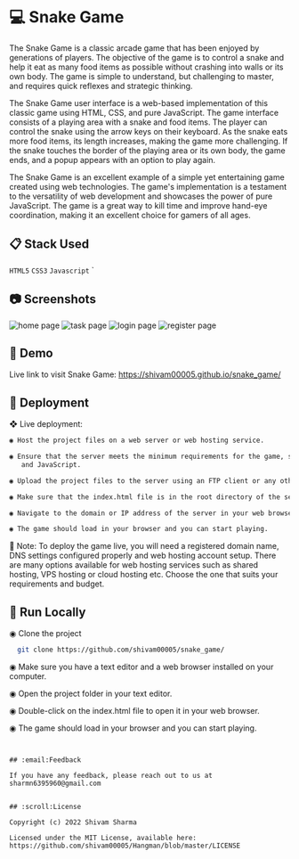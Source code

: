 
# :computer: Snake Game

The Snake Game is a classic arcade game that has been enjoyed by generations of players. The objective of the game is to control a snake and help it eat as many food items as possible without crashing into walls or its own body. The game is simple to understand, but challenging to master, and requires quick reflexes and strategic thinking.

The Snake Game user interface is a web-based implementation of this classic game using HTML, CSS, and pure JavaScript. The game interface consists of a playing area with a snake and food items. The player can control the snake using the arrow keys on their keyboard. As the snake eats more food items, its length increases, making the game more challenging. If the snake touches the border of the playing area or its own body, the game ends, and a popup appears with an option to play again.

The Snake Game is an excellent example of a simple yet entertaining game created using web technologies. The game's implementation is a testament to the versatility of web development and showcases the power of pure JavaScript. The game is a great way to kill time and improve hand-eye coordination, making it an excellent choice for gamers of all ages.

## :clipboard: Stack Used

` HTML5 `
` CSS3 `
` Javascript `
`



## :camera: Screenshots

<img src="https://raw.githubusercontent.com/shivam00005/ToDo.github.io/master/screenshots/home.png" alt="home page">

<img src="https://raw.githubusercontent.com/shivam00005/ToDo.github.io/master/screenshots/added-task.png" alt="task page" >

<img src="https://raw.githubusercontent.com/shivam00005/ToDo.github.io/master/screenshots/login.png" alt="login page" >

<img src="https://raw.githubusercontent.com/shivam00005/ToDo.github.io/master/screenshots/register.png" alt="register page" >





## :information_desk_person: Demo

Live link to visit Snake Game: https://shivam00005.github.io/snake_game/



## :wrench: Deployment

❖ Live deployment:

```bash
◉ Host the project files on a web server or web hosting service.

◉ Ensure that the server meets the minimum requirements for the game, such as supporting HTML, CSS,
   and JavaScript.

◉ Upload the project files to the server using an FTP client or any other file transfer protocol.

◉ Make sure that the index.html file is in the root directory of the server.

◉ Navigate to the domain or IP address of the server in your web browser.

◉ The game should load in your browser and you can start playing.

```
📢 Note: To deploy the game live, you will need a registered domain name, DNS settings configured properly and web hosting account setup. There are many options available for web hosting services such as shared hosting, VPS hosting or cloud hosting etc. Choose the one that suits your requirements and budget.


## :satellite: Run Locally

◉ Clone the project

```bash
  git clone https://github.com/shivam00005/snake_game/
```

◉ Make sure you have a text editor and a web browser installed on your computer.

◉ Open the project folder in your text editor.

◉ Double-click on the index.html file to open it in your web browser.

◉ The game should load in your browser and you can start playing.

```


## :email:Feedback

If you have any feedback, please reach out to us at sharmn6395960@gmail.com


## :scroll:License

Copyright (c) 2022 Shivam Sharma

Licensed under the MIT License, available here: https://github.com/shivam00005/Hangman/blob/master/LICENSE
